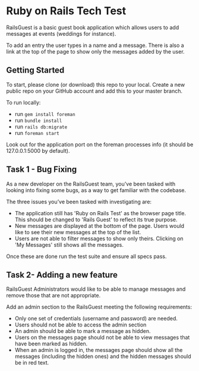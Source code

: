 # Ruby on Rails Tech Test

RailsGuest is a basic guest book application which allows users to add messages at events (weddings for instance). 

To add an entry the user types in a name and a message. There is also a link at the top of the page to show only the messages added by the user.

## Getting Started

To start, please clone (or download) this repo to your local. Create a new public repo on your GitHub account and add this to your master branch.

To run locally:
- run `gem install foreman`
- run `bundle install`
- run `rails db:migrate`
- run `foreman start`

Look out for the application port on the foreman processes info (it should be 127.0.0.1:5000 by default).

## Task 1 - Bug Fixing

As a new developer on the RailsGuest team, you’ve been tasked with looking into fixing some bugs, as a way to get familiar with the codebase. 

The three issues you’ve been tasked with investigating are:

- The application still has 'Ruby on Rails Test' as the browser page title. This should be changed to 'Rails Guest' to reflect its true purpose.
- New messages are displayed at the bottom of the page. Users would like to see their new messages at the top of the list.
- Users are not able to filter messages to show only theirs. Clicking on 'My Messages' still shows all the messages.

Once these are done run the test suite and ensure all specs pass.

## Task 2-  Adding a new feature

RailsGuest Administrators would like to be able to manage messages and remove those that are not appropriate. 

Add an admin section to the RailsGuest meeting the following requirements:

- Only one set of credentials (username and password) are needed.
- Users should not be able to access the admin section
- An admin should be able to mark a message as hidden.
- Users on the messages page should not be able to view messages that have been marked as hidden.
- When an admin is logged in, the messages page should show all the messages (including the hidden ones) and the hidden messages should be in red text.
